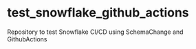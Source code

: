 # test_snowflake_github_actions
Repository to test Snowflake CI/CD using SchemaChange and GithubActions
